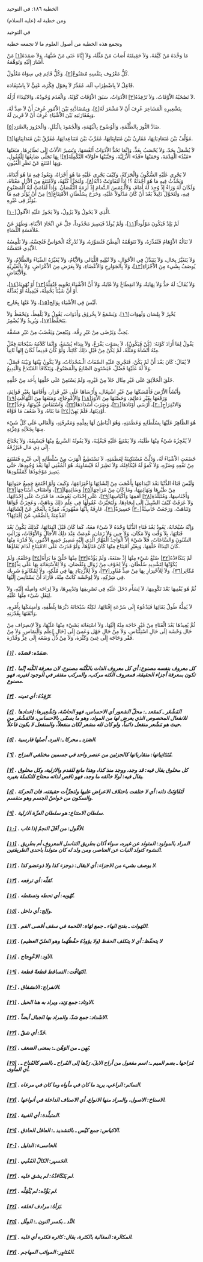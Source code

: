   الخطبة  ١٨٦: في التوحيد	

ومن خطبة له (عليه السلام)

في التوحيد

وتجمع هذه الخطبة من أصول العلوم ما لا تجمعه خطبة

مَا وَحَّدَهُ مَنْ كَيَّفَهُ، وَلاَ حَقِيقَتَهُ أَصَابَ مَنْ مَثَّلَهُ، وَلاَ إِيَّاهُ عَنَى مَنْ شَبَّهَهُ، وَلاَ صَمَدَهُ[[١\]](https://arabic.balaghah.net/node/650#_ftn1) مَنْ أَشَارَ إِلَيْهِ وَتَوَهَّمَهُ.

كُلُّ مَعْرُوف بِنَفْسِهِ مَُصْنُوعٌ[[٢\]](https://arabic.balaghah.net/node/650#_ftn2)، وَكُلُّ قَائِم فِي سِوَاهُ مَعْلُولٌ.

فَاعِلٌ لاَ بِاضْطِرَابِ آلَة، مُقَدِّرٌ لاَ بِجَوْلِ فِكْرَة، غَنِيٌّ لاَ بِاسْتِفَادَة.

لاَ تَصْحَبُهُ الاَْوْقَاتُ، وَلاَ تَرْفِدُهُ[[٣\]](https://arabic.balaghah.net/node/650#_ftn3) الاَْدَوَاتُ، سَبَقَ الاَْوْقَاتَ كَوْنُهُ، وَالْعَدَمَ وُجُودُهُ، وَالابْتِدَاءَ أَزَلُهُ.

بِتَشْعِيرِهِ الْمَشَاعِرَ عُرِفَ أَنْ لاَ مَشْعَرَ لَهُ[[٤\]](https://arabic.balaghah.net/node/650#_ftn4)، وَبِمُضَادَّتِهِ بَيْنَ الاُْمُورِ عُرِفَ أَنْ لاَ ضِدَّ لَهُ،  وَبِمُقَارَنَتِهِ بَيْنَ الاَْشْيَاءِ عُرِفَ أَنْ لاَ قَرِينَ لَهُ.

ضَادَّ النُّورَ بِالظُّلْمَةِ، وَالْوُضُوحَ بِالْبُهْمَةِ، وَالْجُمُودَ بِالْبَلَلِ، وَالْحَرُورَ بِالصَّرَدِ[[٥\]](https://arabic.balaghah.net/node/650#_ftn5).

مُؤَلِّفٌ بَيْنَ مُتَعَادِيَاتِهَا، مُقَارِنٌ بَيْنَ  مُتَبَايِنَاتِهَا، مُقَرِّبٌ بَيْنَ مُتَبَاعِداتِهَا، مُفَرِّقٌ بَيْنَ  مُتَدَانِيَاتِهَا[[٦\]](https://arabic.balaghah.net/node/650#_ftn6).

لاَ يُشْمَلُ بِحَدّ، وَلاَ يُحْسَبُ بِعَدٍّ، وَإِنَّمَا  تَحُدُّ الاَْدَوَاتُ أَنْفُسَهَا، وَتُشِيرُ الاْلاَتُ إِلَى  نَظَائِرِهَا، مَنَعَتْهَا «مُنْذُ» الْقِدْمَةَ، وَحَمَتْهَا «قَدُ»  الاَْزَلِيَّةَ، وَجَنَّبَتْهَا «لَوْلاَ» التَّكْمِلَةَ[[٧\]](https://arabic.balaghah.net/node/650#_ftn7)! بِهَا تَجَلَّى صَانِعُهَا لِلْعُقُولِ، وَبِهَا امْتَنَعَ عَنْ نَظَرِ الْعُيُونِ.

لاَ يَجْرِي عَلَيْهِ السُّكُونُ وَالْحَرَكَةُ، وَكَيْفَ  يَجْرِي عَلَيْهِ مَا هُوَ أَجْرَاهُ، وَيَعُودُ فِيهِ مَا هُوَ أَبْدَاهُ، وَيَحْدُثُ فِيهِ مَا هُوَ أَحْدَثَةُ ؟! إِذاً لَتَفَاوَتَتْ ذَاتُهُ[[٨\]](https://arabic.balaghah.net/node/650#_ftn8)، وَلَتَجَزَّأَ كُنْهُهُ، وَلاَمْتَنَعَ مِنَ الاَْزَلِ مَعْنَاهُ،  وَلَكَانَ لَهُ وَرَاءٌ إِذْ وُجِدَ لَهُ أَمَامٌ، وَلاَلْـتَمَسَ  الـتََّمامَ إِذْ لَزِمَهُ النُّقْصَانُ. وَإِذاً لَقَامَتْ آيَةُ  الْمَصْنُوعِ فِيهِ، وَلَتَحَوَّلَ دَلِيلاً بَعْدَ أَنْ كَانَ مَدْلُولاً  عَلَيْهِ، وَخَرَجَ بِسُلْطَانِ الاْمْتِنَاعِ[[٩\]](https://arabic.balaghah.net/node/650#_ftn9) مِنْ أَنْ يُؤَثِّرَ فِيهِ مَا يُؤثِّرُ فِي غَيْرِهِ.

الَّذِي لاَ يَحُولُ وَلاَ يَزُولُ، وَلاَ يَجُوزُ عَلَيْهِ الاُْفُولُ[[١٠\]](https://arabic.balaghah.net/node/650#_ftn10).

لَمْ يَلِدْ فَيَكُونَ مَوْلُوداً[[١١\]](https://arabic.balaghah.net/node/650#_ftn11)، وَلَمْ يُولَدْ فَيَصِيرَ مَحْدُوداً، جَلَّ عَنِ اتِّخَاذِ الاْبْنَاءِ، وَطَهُرَ عَنْ مُلاَمَسَةِ النِّسَاءِ.

لاَ تَنَالُهُ الاَْوْهَامُ فَتُقَدِّرَهُ، وَلاَ  تَتَوَهَّمُهُ الْفِطَنُ فَتُصَوِّرَهُ، وَلاَ تُدْرِكُهُ الْحَوَاسُّ  فَتُحِسَّهُ، وَلاَ تَلْمِسُهُ الاَْيْدِي فَتَمَسَّهُ.

وَلاَ يَتَغَيَّرُ بِحَال، وَلاَ يَتَبَدَّلُ فِي  الاَْحْوَالِ، وَلاَ تُبْلِيهِ اللَّيَالي وَالاَْيَّامُ، وَلاَ  يُغَيِّرُهُ الضِّيَاءُ وَالظَّلاَمُ، وَلاَ يُوصَفُ بِشَيء مِنَ  الاَْجْزَاءِ[[١٢\]](https://arabic.balaghah.net/node/650#_ftn12)، وَلاَ بِالجَوَارِحِ وَالاَْعْضَاءِ، وَلاَ بِعَرَض مِنَ الاَْعْرَاضِ، وَلاَ بِالْغَيْرِيَّةِ وَالاَْبْعَاضِ.

وَلاَ يُقَالُ: لَهُ حَدٌّ وَلاَ نِهَايَةٌ، وَلاَ انقِطَاعٌ وَلاَ غَايَةٌ، وَلاَ أَنَّ الاَْشْيَاءَ تَحْوِيهِ فَتُقِلَّهُ[[١٣\]](https://arabic.balaghah.net/node/650#_ftn13) أَوْ تُهْوِيَهُ[[١٤\]](https://arabic.balaghah.net/node/650#_ftn14)، أَوْ أَنَّ شَيْئاً يَحْمِلُهُ، فَيُمِيلَهُ أَوْ يُعَدِّلَهُ.

لَيْسَ فِي الاَْشْيَاءِ بِوَالِج[[١٥\]](https://arabic.balaghah.net/node/650#_ftn15)، وَلاَ عَنْهَا بِخَارِج.

يُخْبِرُ لاَ بِلِسَان وَلَهوَات[[١٦\]](https://arabic.balaghah.net/node/650#_ftn16)، وَيَسْمَعُ لاَ بِخُروُق وَأَدَوَات، يَقُولُ وَلاَ يَلْفِظُ، وَيَحْفَظُ وَلاَ يَتَحَفَّظُ[[١٧\]](https://arabic.balaghah.net/node/650#_ftn17)، وَيُرِيدُ وَلاَ يُضْمِرُ.

يُحِبُّ وَيَرْضَى مِنْ غَيْرِ رِقَّة، وَيُبْغِضُ وَيَغْضَبُ مِنْ غَيْرِ مَشَقَّة.

يَقُولُ لِمَا أَرَادَ كَوْنَهُ: (كُنْ فَيَكُونَُ)، لاَ  بِصَوْت يَقْرَعُ، وَلاَ بِنِدَاء يُسْمَعُ، وَإِنَّمَا كَلاَمُهُ  سُبْحَانَهُ فِعْلٌ مِنْهُ أَنْشَأَهُ وَمَثَّلَهُ، لَمْ يَكُنْ مِنْ  قَبْلِ ذلِكَ كَائِناً، وَلَوْ كَانَ قَدِيماً لَكَانَ إِلهاً ثَانِياً.

لاَ يُقَالُ: كَانَ بَعْدَ أَنْ لَمْ يَكُنْ، فَتَجْرِيَ  عَلَيْهِ الصِّفَاتُ الْـمُحْدَثَاتُ، وَلاَ يَكُونُ بَيْنَهَا وَبَيْنَهُ  فَصْلٌ، وَلاَ لَهُ عَلَيْهَا فَضْلٌ، فَيَسْتَوِيَ الصَّانِعُ  والْمَصْنُوعُ، وَيَتَكَافَأَ المُبْتَدَعُ وَالْبَدِيعُ.

خَلَقَ الْخَلاَئِقَ عَلَى غَيْرِ مِثَال خَلاَ مِنْ غَيْرِهِ، وَلَمْ يَسْتَعِنْ عَلَى خَلْقِهَا بِأَحَد مِنْ خَلْقِهِ.

وَأَنْشَأَ الاَْرْضَ فَأَمْسَكَهَا مِنْ غَيْرِ اشْتِغَال،  وَأَرْسَاهَا عَلَى غَيْرِ قَرَار، وَأَقَامَهَا بِغَيْرِ قَوَائِمَ،  وَرَفَعَهَا بِغَيْرِ دَعائِمَ، وَحَصَّنَهَا مِنَ الاَْوَدَ[[١٨\]](https://arabic.balaghah.net/node/650#_ftn18) وَالاِْعْوِجَاجِ، وَمَنَعَهَا مِنَ التَّهَافُتِ[[١٩\]](https://arabic.balaghah.net/node/650#_ftn19) وَالانْفِرَاجِ[[٢٠\]](https://arabic.balaghah.net/node/650#_ftn20)، أَرْسَى أَوْتَادَهَا[[٢١\]](https://arabic.balaghah.net/node/650#_ftn21)، وَضَرَبَ أَسْدَادَهَا[[٢٢\]](https://arabic.balaghah.net/node/650#_ftn22)، وَاسْتَفَاضَ عُيُونَهَا، وَخَدَّ[[٢٣\]](https://arabic.balaghah.net/node/650#_ftn23) أَوْدِيَتَهَا، فَلَمْ يَهِنْ[[٢٤\]](https://arabic.balaghah.net/node/650#_ftn24) مَا بَنَاهُ، وَلاَ ضَعُفَ مَا قَوَّاهُ.

هُوَ الظّاهِرُ عَلَيْهَا بِسُلْطَانِهِ وَعَظَمَتِهِ، وَهُوَ الْبَاطِنُ لَهَا بِعِلْمِهِ وَمَعْرِفَتِهِ، وَالْعَالي عَلَى كَلِّ  شَيْء مِنهَا بِجَلاَلِهِ وَعِزَّتِهِ.

لاَ يُعْجِزُهُ شَيْءٌ مِنْهَا طَلَبَهُ، وَلاَ يَمْتَنِعُ  عَلَيْهِ فَيَغْلِبَهُ، وَلاَ يَفُوتُهُ السَّرِيعُ مِنْهَا فَيَسْبِقَهُ،  وَلاَ يَحْتَاجُ إِلَى ذِي مَال فَيَرْزُقَهُ.

خَضَعَتِ الاَْشْيَاءُ لَهُ، وَذَلَّتْ مُسْتَكِينَةً  لِعَظَمَتِهِ، لاَ تَسْتَطِيعُ الْهَرَبَ مِنْ سُلْطَانِهِ إِلَى غَيْرِهِ  فَتَمْتَنِعَ مِنْ نَفْعِهِ وَضَرِّهِ، وَلاَ كُفؤَ لَهُ فَيُكَافِئَهُ،  وَلاَ نَظِيرَ لَهُ فَيُسَاوِيَهُ. هُوَ الْمُفْنِي لَهَا بَعْدَ  وُجُودِهَا، حَتَّى يَصِيرَ مَوْجُودُهَا كَمَفْقُودِهَا.

وَلَيْسَ فَنَاءُ الدُّنْيَا بَعْدَ ابْتِدَاعِهَا بِأَعْجَبَ مِنْ إنْشَائِهَا وَاخْتِرَاعِهَا، وَكَيفَ وَلَوْ اجْتَمَعَ جَمِيعُ  حَيَوانِهَا مِنْ طَيْرِهَا وَبَهَائِمِهَا، ومَا كَانَ مِنْ مُرَاحِهَا[[٢٥\]](https://arabic.balaghah.net/node/650#_ftn25) وَسَائِمِهَا[[٢٦\]](https://arabic.balaghah.net/node/650#_ftn26)، وَأَصْنَافِ أَسْنَاخِهَا[[٢٧\]](https://arabic.balaghah.net/node/650#_ftn27) وَأَجْنَاسِهَا، وَمُتَبَلِّدَةِ[[٢٨\]](https://arabic.balaghah.net/node/650#_ftn28) أُمَمِهَا وَأَكْيَاسِهَا[[٢٩\]](https://arabic.balaghah.net/node/650#_ftn29)، عَلَى إِحْدَاثِ بَعُوضَة، مَا قَدَرَتْ عَلَى إِحْدَاثِهَا، وَلاَ  عَرَفَتْ كَيْفَ السَّبِيلُ إِلَى إِيجَادِهَا، وَلَتَحَيَّرَتْ عُقُولُهَا فِي عِلْمِ ذلِكَ وَتاهَتْ، وَعَجِزَتْ قُوَاهَا وَتَنَاهَتْ، وَرَجَعَتْ  خَاسِئَةً[[٣٠\]](https://arabic.balaghah.net/node/650#_ftn30) حَسِيرَةً[[٣١\]](https://arabic.balaghah.net/node/650#_ftn31)، عَارِفَةً بِأَنَّهَا مَقْهُورَةٌ، مُقِرَّةً بِالْعَجْزِ عَنْ إِنْشَائِهَا، مُذْعِنَةً بِالضَّعْفِ عَنْ إفْنَائِهَا؟!

وَإِنَّهُ سُبْحَانَهُ، يَعُودُ بَعْدَ فَنَاءِ الدُّنْيَا  وَحْدَهُ لاَ شَيْءَ مَعَهُ، كَمَا كَانَ قَبْلَ ابْتِدَائِهَا، كَذلِكَ  يَكُونُ بَعْدَ فَنَائِهَا، بِلاَ وَقْت وَلاَ مَكَان، وَلاَ حِين وَلاَ  زَمَان، عُدِمَتْ عِنْدَ ذلِكَ الاْجَالُ وَالاَْوْقَاتُ، وَزَالَتِ  السِّنُونَ وَالسَّاعَاتُ، فَلاَ شَيْءَ إِلاَّ الْوَاحِدُ الْقَهَّارُ  الَّذِي إِلَيْهِ مَصِيرُ جَمِيعِ الاُْمُورِ، بِلاَ قُدْرَة مِنْهَا كَانَ ابْتِدَاءُ خَلْقِهَا، وَبِغَيْرِ امْتِنَاع مِنْهَا كَانَ فَنَاؤُهَا،  وَلَوْ قَدَرَتْ عَلَى الامْتِنَاعِ لَدَامَ بَقَاؤُهَا.

لَمْ يَتَكَاءَدْهُ[[٣٢\]](https://arabic.balaghah.net/node/650#_ftn32) صُنْعُ شَيْء مِنْهَا إِذْ صَنَعَهُ، وَلَمْ يَؤُدْهُ[[٣٣\]](https://arabic.balaghah.net/node/650#_ftn33) مِنْهَا خَلْقُ مَا بَرَأَهُ[[٣٤\]](https://arabic.balaghah.net/node/650#_ftn34) وَخَلَقَهُ، وَلَمْ يُكَوِّنْهَا لِتَشْدِيدِ سُلْطَان، وَلاَ لِخَوْف  مِنْ زَوَال وَنُقْصَان، وَلاَ لِلاْسْتِعَانَةِ بِهَا عَلَى نِدٍّ[[٣٥\]](https://arabic.balaghah.net/node/650#_ftn35) مُكَاثِر[[٣٦\]](https://arabic.balaghah.net/node/650#_ftn36)، وَلاَ لِلاْحْتِرَازِ بِهَا مِنْ ضِدٍّ مُثَاوِر[[٣٧\]](https://arabic.balaghah.net/node/650#_ftn37)، وَلاَ لِلاْزْدِيَادِ بِهَا فِي مُلْكِهِ، وَلاَ لِمُكَاثَرَةِ شَرِيك فِي شِرْكِهِ، وَلاَ لِوَحْشَة كَانَتْ مِنْهُ، فَأَرَادَ أَنْ يَسْتَأْنِسَ  إِلَيْهَا.

ثُمَّ هُوَ يُفْنِيهَا بَعْدَ تَكْوِينِهَا، لاَ لِسَأَم  دَخَلَ عَلَيْهِ فِي تَصْرِيفِهَا وَتَدْبِيرِهَا، وَلاَ لِرَاحَة وَاصِلَة إِلَيْهِ، وَلاَ لِثِقَلِ شَيْء مِنْهَا عَلَيْهِ.

لاَ يُمِلُّهُ طُولُ بَقَائِهَا فَيَدْعُوَهُ إِلَى سُرْعَةِ  إِفْنَائِهَا، لكِنَّهُ سُبْحَانَهُ دَبَّرَهَا بِلُطْفِهِ، وَأمسَكَهَا  بِأَمْرِهِ، وَأَتْقَنَهَا بِقُدْرَتِهِ.

ثُمَّ يُعِيدُهَا بَعْدَ الْفَنَاءِ مِنْ غَيْرِ حَاجَة  مِنْهُ إِلَيْهَا، وَلاَ اسْتِعَانَة بَشَيْء مِنْهَا عَلَيْهَا، وَلاَ  لاِنصِرَاف مِنْ حَال وَحْشَة إلَى حَالِ اسْتِئْنَاس، وَلاَ مِنْ حَالِ  جَهْل وَعَمىً إِلَى [حَالِ ]عِلْم وَالِْتمَاس، وَلاَ مِنْ فَقْر وَحَاجَة إِلَى غِنىً وَكَثْرَة، وَلاَ مِنْ ذُلٍّ وَضَعَة إِلَى عِزٍّ وَقُدْرَة.

#####  

##### [[١\]](https://arabic.balaghah.net/node/650#_ftnref1) . صَمَدَه: قصَدَه.

##### [[٢\]](https://arabic.balaghah.net/node/650#_ftnref2) . كل معروف بنفسه مصنوع: أي كل معروف الذات بالكُنْنه مصنوع، لان معرفة  الكُنه إنّما تكون بمعرفة أجزاء الحقيقة، فمعروف الكنه مركب، والمركب مفتفر في الوجود لغيره، فهو مصنوع.

##### [[٣\]](https://arabic.balaghah.net/node/650#_ftnref3) . تَرْفِدُهُ: أي تعينه.

##### [[٤\]](https://arabic.balaghah.net/node/650#_ftnref4) . المَشْعَر ـ كمقعد ـ: محلّ الشعور أي الاحساس، فهو الحاسّة،  وتَشْعِيرها: إعدادها للانفعال المخصوص الذي يعرض لها من المواد، وهو ما  يسمّى بالاحساس، فالمَشْعَر من حيث هو مَشْعر منفعل دائماً، ولو كان لله  مشعر لكان منفعلاً، والمنفعل لا يكون فاعلاً.

##### [[٥\]](https://arabic.balaghah.net/node/650#_ftnref5) . الصَرَد ـ محركا ـ: البرد، أصلها فارسية.

##### [[٦\]](https://arabic.balaghah.net/node/650#_ftnref6) . مُتَدَانِياتها: متقارباتها كالجزئين من عنصر واحد في جسمين مختلفي المزاج.

##### [[٧\]](https://arabic.balaghah.net/node/650#_ftnref7) . كل مخلوق يقال فيه: قد وجد، ووجد منذ كذا، وهذا مانع للقدم والازلية،  وكل مخلوق يقال فيه: لولا خالقه ما وجد، فهو ناقص لذاته محتاج للتكملة  بغيره.

##### [[٨\]](https://arabic.balaghah.net/node/650#_ftnref8) . لَتَفَاوَتَتْ ذاته: أي لا ختلفت باختلاف الاعراض عليها ولتجزّأت حقيقته، فان الحركة والسكون من خواصّ الجسم وهو منقسم.

##### [[٩\]](https://arabic.balaghah.net/node/650#_ftnref9) . سلطان الامتناع: هو سلطان العزّة الازلية.

##### [[١٠\]](https://arabic.balaghah.net/node/650#_ftnref10) . الاُفُول: من أفَلَ النجمُ إذا غاب.

##### [[١١\]](https://arabic.balaghah.net/node/650#_ftnref11) . المراد بالمولود: المتولد عن غيره، سواء أكان بطريق التناسل المعروف أم  بطريق النشوء كتولد النبات عن العناصر، ومن ولد له كان متولداً باحدى  الطريقتين.

##### [[١٢\]](https://arabic.balaghah.net/node/650#_ftnref12) . لا يوصف بشيء من الاجزاء: أي لايقال: ذوجزء كذا ولا ذوعضو كذا.

##### [[١٣\]](https://arabic.balaghah.net/node/650#_ftnref13) . تُقلّه: أي ترفعه.

##### [[١٤\]](https://arabic.balaghah.net/node/650#_ftnref14) . تُهْويه: أي تحطه وتسقطه.

##### [[١٥\]](https://arabic.balaghah.net/node/650#_ftnref15) . والِج: أي داخل.

##### [[١٦\]](https://arabic.balaghah.net/node/650#_ftnref16) . اللهَوات ـ بفتح الهاء ـ جمع لهَاة: اللحمة في سقف أقصى الفم.

##### [[١٧\]](https://arabic.balaghah.net/node/650#_ftnref17) . لا يتحفّظ: أي لا يتكلف الحفظ (ولا يؤودُهُ حفْظُهُما وهو العليّ العظيم)

##### [[١٨\]](https://arabic.balaghah.net/node/650#_ftnref18) . الاَوَد: الاعْوِجاج.

##### [[١٩\]](https://arabic.balaghah.net/node/650#_ftnref19) . التَهَافُت: التساقط قطعةً قطعة.

##### [[٢٠\]](https://arabic.balaghah.net/node/650#_ftnref20) . الانفراج: الانشقاق.

##### [[٢١\]](https://arabic.balaghah.net/node/650#_ftnref21) . الاوتاد: جمع وَتِد، ويراد به هنا الحبل.

##### [[٢٢\]](https://arabic.balaghah.net/node/650#_ftnref22) . الاسْداد: جمع سَدّ، والمراد بها الجبال أيضاً.

##### [[٢٣\]](https://arabic.balaghah.net/node/650#_ftnref23) . خَدّ: أي شقّ.

##### [[٢٤\]](https://arabic.balaghah.net/node/650#_ftnref24) . يَهِن ـ من الوَهْن ـ: بمعنى الضعف.

##### [[٢٥\]](https://arabic.balaghah.net/node/650#_ftnref25) . مُرَاحها ـ بضم الميم ـ: اسم مفعول من أراح الابلَ، رَدّها إلى المُراح ـ بالضم كالمُناخ ـ أي المأوى.

##### [[٢٦\]](https://arabic.balaghah.net/node/650#_ftnref26) . السائم: الراعي، يريد ما كان في مأواه وما كان في مرعاه.

##### [[٢٧\]](https://arabic.balaghah.net/node/650#_ftnref27) . الاسناخ: الاصول، والمراد منها الانواع، أي الاصناف الداخلة في أنواعها.

##### [[٢٨\]](https://arabic.balaghah.net/node/650#_ftnref28) . المتبلِّدة: أي الغبية.

##### [[٢٩\]](https://arabic.balaghah.net/node/650#_ftnref29) . الاكياس: جمع كيّس ـ بالتشديد ـ: العاقل الحاذق.

##### [[٣٠\]](https://arabic.balaghah.net/node/650#_ftnref30) . الخاسىء: الذليل.

##### [[٣١\]](https://arabic.balaghah.net/node/650#_ftnref31) . الحَسيِر: الكالّ المُعْيي.

##### [[٣٢\]](https://arabic.balaghah.net/node/650#_ftnref32) . لم يَتَكَاءَدْهُ: لم يشق عليه.

##### [[٣٣\]](https://arabic.balaghah.net/node/650#_ftnref33) . لم يَؤُدْه: لم يُثْقِلْه.

##### [[٣٤\]](https://arabic.balaghah.net/node/650#_ftnref34) . بَرَأهُ: مرادف لخلقه.

##### [[٣٥\]](https://arabic.balaghah.net/node/650#_ftnref35) . النِّد ـ بكسر النون ـ: المِثْل.

##### [[٣٦\]](https://arabic.balaghah.net/node/650#_ftnref36) . المكاثَرة: المغالبة بالكثرة، يقال: كاثره فكثره أي غلبه.

##### [[٣٧\]](https://arabic.balaghah.net/node/650#_ftnref37) . المُثاوِر: المواثب المهاجم. 
